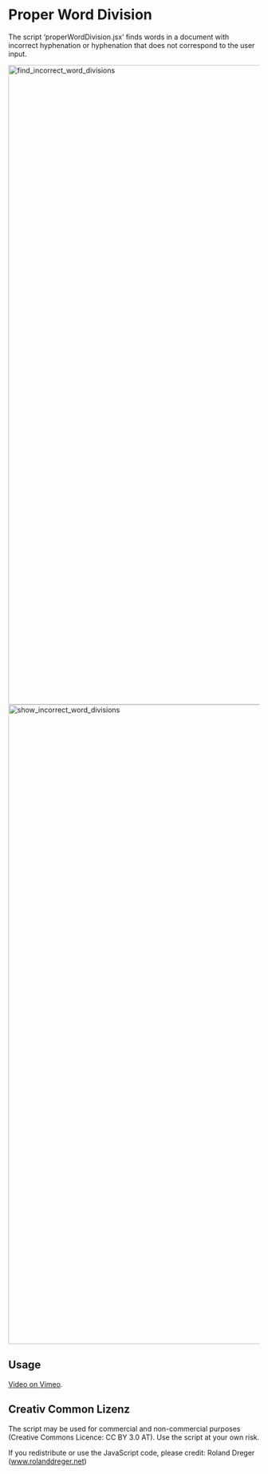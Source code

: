 ﻿# Proper Word Division

The script ‘properWordDivision.jsx’ finds words in a document with incorrect hyphenation or hyphenation that does not correspond to the user input.

<img width="1280" alt="find_incorrect_word_divisions" src="https://github.com/user-attachments/assets/3990b6ac-a061-44da-97f0-b6946e53bdbe">
<img width="1280" alt="show_incorrect_word_divisions" src="https://github.com/user-attachments/assets/c8158465-9f82-4651-b284-8083d1fa615e">

## Usage

[Video on Vimeo](http://vimeo.com/64374584).

## Creativ Common Lizenz

The script may be used for commercial and non-commercial purposes (Creative Commons Licence: CC BY 3.0 AT). Use the script at your own risk.

If you redistribute or use the JavaScript code, please credit: Roland Dreger (www.rolanddreger.net)
